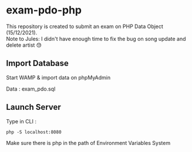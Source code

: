 # exam-pdo-php

This repository is created to submit an exam on PHP Data Object (15/12/2021). <br>
Note to Jules: I didn't have enough time to fix the bug on song update and delete artist 😓

## Import Database

Start WAMP & import data on phpMyAdmin

Data : exam_pdo.sql


## Launch Server
Type in CLI :
```
php -S localhost:8080
```
Make sure there is php in the path of Environment Variables System
